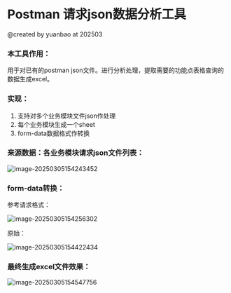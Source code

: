 # Postman 请求json数据分析工具

@created by yuanbao at 202503

### 本工具作用：

用于对已有的postman json文件。进行分析处理，提取需要的功能点表格查询的数据生成excel。



### 实现：

1. 支持对多个业务模块文件json作处理
2. 每个业务模块生成一个sheet
3. form-data数据格式作转换



### 来源数据：各业务模块请求json文件列表：

![image-20250305154243452](https://yuanbao-oss.oss-cn-shenzhen.aliyuncs.com/img/public_imgs/PicGo/202503051542858.png)



### form-data转换：

参考请求格式：

![image-20250305154256302](https://yuanbao-oss.oss-cn-shenzhen.aliyuncs.com/img/public_imgs/PicGo/202503051542322.png)

原始：

![image-20250305154422434](https://yuanbao-oss.oss-cn-shenzhen.aliyuncs.com/img/public_imgs/PicGo/202503051544812.png)





### 最终生成excel文件效果：

![image-20250305154547756](https://yuanbao-oss.oss-cn-shenzhen.aliyuncs.com/img/public_imgs/PicGo/202503051545848.png)
